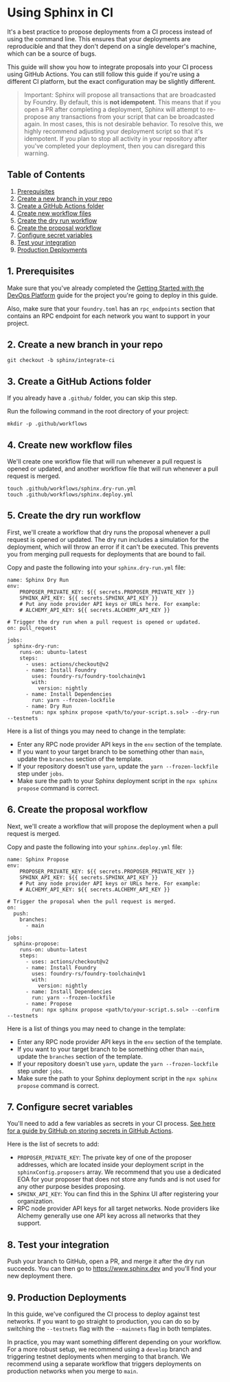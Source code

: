 # Using Sphinx in CI

It's a best practice to propose deployments from a CI process instead of using the command line. This ensures that your deployments are reproducible and that they don't depend on a single developer's machine, which can be a source of bugs.

This guide will show you how to integrate proposals into your CI process using GitHub Actions. You can still follow this guide if you're using a different CI platform, but the exact configuration may be slightly different.

> Important: Sphinx will propose all transactions that are broadcasted by Foundry. By default, this is **not idempotent**. This means that if you open a PR after completing a deployment, Sphinx will attempt to re-propose any transactions from your script that can be broadcasted again. In most cases, this is not desirable behavior. To resolve this, we highly recommend adjusting your deployment script so that it's idempotent. If you plan to stop all activity in your repository after you've completed your deployment, then you can disregard this warning.

## Table of Contents

1. [Prerequisites](#1-prerequisites)
2. [Create a new branch in your repo](#2-create-a-new-branch-in-your-repo)
3. [Create a GitHub Actions folder](#3-create-a-github-actions-folder)
4. [Create new workflow files](#4-create-new-workflow-files)
5. [Create the dry run workflow](#5-create-the-dry-run-workflow)
6. [Create the proposal workflow](#6-create-the-proposal-workflow)
7. [Configure secret variables](#7-configure-secret-variables)
8. [Test your integration](#8-test-your-integration)
9. [Production Deployments](#9-production-deployments)

## 1. Prerequisites

Make sure that you've already completed the [Getting Started with the DevOps Platform](https://github.com/sphinx-labs/sphinx/blob/develop/docs/ops-getting-started.md) guide for the project you're going to deploy in this guide.

Also, make sure that your `foundry.toml` has an `rpc_endpoints` section that contains an RPC endpoint for each network you want to support in your project.

## 2. Create a new branch in your repo

```
git checkout -b sphinx/integrate-ci
```

## 3. Create a GitHub Actions folder

If you already have a `.github/` folder, you can skip this step.

Run the following command in the root directory of your project:

```
mkdir -p .github/workflows
```

## 4. Create new workflow files

We'll create one workflow file that will run whenever a pull request is opened or updated, and another workflow file that will run whenever a pull request is merged.

```
touch .github/workflows/sphinx.dry-run.yml
touch .github/workflows/sphinx.deploy.yml
```

## 5. Create the dry run workflow

First, we'll create a workflow that dry runs the proposal whenever a pull request is opened or updated. The dry run includes a simulation for the deployment, which will throw an error if it can't be executed. This prevents you from merging pull requests for deployments that are bound to fail.

Copy and paste the following into your `sphinx.dry-run.yml` file:

```
name: Sphinx Dry Run
env:
    PROPOSER_PRIVATE_KEY: ${{ secrets.PROPOSER_PRIVATE_KEY }}
    SPHINX_API_KEY: ${{ secrets.SPHINX_API_KEY }}
    # Put any node provider API keys or URLs here. For example:
    # ALCHEMY_API_KEY: ${{ secrets.ALCHEMY_API_KEY }}

# Trigger the dry run when a pull request is opened or updated.
on: pull_request

jobs:
  sphinx-dry-run:
    runs-on: ubuntu-latest
    steps:
      - uses: actions/checkout@v2
      - name: Install Foundry
        uses: foundry-rs/foundry-toolchain@v1
        with:
          version: nightly
      - name: Install Dependencies
        run: yarn --frozen-lockfile
      - name: Dry Run
        run: npx sphinx propose <path/to/your-script.s.sol> --dry-run --testnets
```

Here is a list of things you may need to change in the template:
- Enter any RPC node provider API keys in the `env` section of the template.
- If you want to your target branch to be something other than `main`, update the `branches` section of the template.
- If your repository doesn't use `yarn`, update the `yarn --frozen-lockfile` step under `jobs`.
- Make sure the path to your Sphinx deployment script in the `npx sphinx propose` command is correct.

## 6. Create the proposal workflow
Next, we'll create a workflow that will propose the deployment when a pull request is merged.

Copy and paste the following into your `sphinx.deploy.yml` file:

```
name: Sphinx Propose
env:
    PROPOSER_PRIVATE_KEY: ${{ secrets.PROPOSER_PRIVATE_KEY }}
    SPHINX_API_KEY: ${{ secrets.SPHINX_API_KEY }}
    # Put any node provider API keys or URLs here. For example:
    # ALCHEMY_API_KEY: ${{ secrets.ALCHEMY_API_KEY }}

# Trigger the proposal when the pull request is merged.
on:
  push:
    branches:
      - main

jobs:
  sphinx-propose:
    runs-on: ubuntu-latest
    steps:
      - uses: actions/checkout@v2
      - name: Install Foundry
        uses: foundry-rs/foundry-toolchain@v1
        with:
          version: nightly
      - name: Install Dependencies
        run: yarn --frozen-lockfile
      - name: Propose
        run: npx sphinx propose <path/to/your-script.s.sol> --confirm --testnets
```

Here is a list of things you may need to change in the template:
- Enter any RPC node provider API keys in the `env` section of the template.
- If you want to your target branch to be something other than `main`, update the `branches` section of the template.
- If your repository doesn't use `yarn`, update the `yarn --frozen-lockfile` step under `jobs`.
- Make sure the path to your Sphinx deployment script in the `npx sphinx propose` command is correct.

## 7. Configure secret variables

You'll need to add a few variables as secrets in your CI process. [See here for a guide by GitHub on storing secrets in GitHub Actions](https://docs.github.com/en/actions/security-guides/using-secrets-in-github-actions).

Here is the list of secrets to add:
- `PROPOSER_PRIVATE_KEY`: The private key of one of the proposer addresses, which are located inside your deployment script in the `sphinxConfig.proposers` array. We recommend that you use a dedicated EOA for your proposer that does not store any funds and is not used for any other purpose besides proposing.
- `SPHINX_API_KEY`: You can find this in the Sphinx UI after registering your organization.
- RPC node provider API keys for all target networks. Node providers like Alchemy generally use one API key across all networks that they support.

## 8. Test your integration

Push your branch to GitHub, open a PR, and merge it after the dry run succeeds. You can then go to https://www.sphinx.dev and you'll find your new deployment there.

## 9. Production Deployments
In this guide, we've configured the CI process to deploy against test networks. If you want to go straight to production, you can do so by switching the `--testnets` flag with the `--mainnets` flag in both templates.

In practice, you may want something different depending on your workflow. For a more robust setup, we recommend using a `develop` branch and triggering testnet deployments when merging to that branch. We recommend using a separate workflow that triggers deployments on production networks when you merge to `main`.
